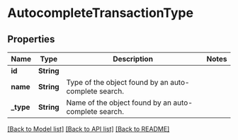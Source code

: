 # AutocompleteTransactionType

## Properties

Name | Type | Description | Notes
------------ | ------------- | ------------- | -------------
**id** | **String** |  | 
**name** | **String** | Type of the object found by an auto-complete search. | 
**_type** | **String** | Name of the object found by an auto-complete search. | 

[[Back to Model list]](../README.md#documentation-for-models) [[Back to API list]](../README.md#documentation-for-api-endpoints) [[Back to README]](../README.md)


